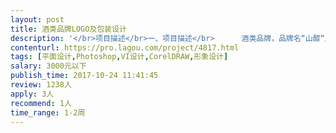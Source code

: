 ```yaml
---                
layout: post       
title: 酒类品牌LOGO及包装设计           
description: '</br>项目描述</br>一、项目描述</br>      酒类品牌，品牌名“山醇“产品包括“土烧米酒”及“猕猴桃果酒”。</br></br>二、设计内容</br>      1. “山醇”品牌LOGO设计</br>      2.  酒品包装（不干胶贴纸，包装盒）</br>      3.  名片设计</br>      4. 酒品宣传页</br></br>二、设计要求</br>     LOGO以字体设计为主</br>     设计符合产品品类及定位</br></br>三、加分项</br>     如申请时可提供初步构思草稿则最佳，这样方便选择最适合的进行立项合作。</br>'     
contenturl: https://pro.lagou.com/project/4817.html      
tags: [平面设计,Photoshop,VI设计,CorelDRAW,形象设计]            
salary: 3000元以下          
publish_time: 2017-10-24 11:41:45         
review: 1238人                   
apply: 3人                   
recommend: 1人                   
time_range: 1-2周              
---                 
```

